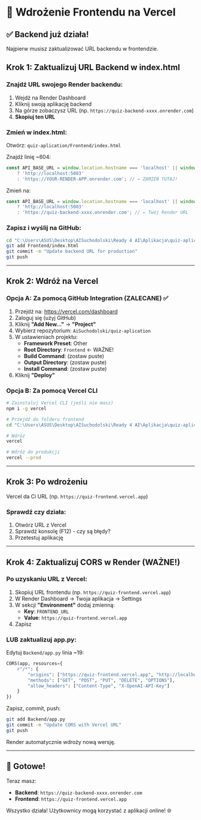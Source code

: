 # 🚀 Wdrożenie Frontendu na Vercel

## ✅ Backend już działa!

Najpierw musisz zaktualizować URL backendu w frontendzie.

## Krok 1: Zaktualizuj URL Backend w index.html

### Znajdź URL swojego Render backendu:
1. Wejdź na Render Dashboard
2. Kliknij swoją aplikację backend
3. Na górze zobaczysz URL (np. `https://quiz-backend-xxxx.onrender.com`)
4. **Skopiuj ten URL**

### Zmień w index.html:

Otwórz: `quiz-aplication/Frontend/index.html`

Znajdź linię ~604:
```javascript
const API_BASE_URL = window.location.hostname === 'localhost' || window.location.hostname === '127.0.0.1'
    ? 'http://localhost:5003'
    : 'https://YOUR-RENDER-APP.onrender.com'; // ← ZAMIEŃ TUTAJ!
```

Zmień na:
```javascript
const API_BASE_URL = window.location.hostname === 'localhost' || window.location.hostname === '127.0.0.1'
    ? 'http://localhost:5003'
    : 'https://quiz-backend-xxxx.onrender.com'; // ← Twój Render URL
```

### Zapisz i wyślij na GitHub:
```bash
cd "C:\Users\ASUS\Desktop\AISuchodolski\Ready 4 AI\Aplikacja\quiz-aplication"
git add Frontend/index.html
git commit -m "Update backend URL for production"
git push
```

---

## Krok 2: Wdróż na Vercel

### Opcja A: Za pomocą GitHub Integration (ZALECANE) ✅

1. Przejdź na: https://vercel.com/dashboard
2. Zaloguj się (użyj GitHub)
3. Kliknij **"Add New..."** → **"Project"**
4. Wybierz repozytorium: `AiSuchodolski/quiz-aplication`
5. W ustawieniach projektu:
   - **Framework Preset**: Other
   - **Root Directory**: `Frontend` ← WAŻNE!
   - **Build Command**: (zostaw puste)
   - **Output Directory**: (zostaw puste)
   - **Install Command**: (zostaw puste)
6. Kliknij **"Deploy"**

### Opcja B: Za pomocą Vercel CLI

```bash
# Zainstaluj Vercel CLI (jeśli nie masz)
npm i -g vercel

# Przejdź do folderu frontend
cd "C:\Users\ASUS\Desktop\AISuchodolski\Ready 4 AI\Aplikacja\quiz-aplication\Frontend"

# Wdróż
vercel

# Wdróż do produkcji
vercel --prod
```

---

## Krok 3: Po wdrożeniu

Vercel da Ci URL (np. `https://quiz-frontend.vercel.app`)

### Sprawdź czy działa:
1. Otwórz URL z Vercel
2. Sprawdź konsolę (F12) - czy są błędy?
3. Przetestuj aplikację

---

## Krok 4: Zaktualizuj CORS w Render (WAŻNE!)

### Po uzyskaniu URL z Vercel:

1. Skopiuj URL frontendu (np. `https://quiz-frontend.vercel.app`)
2. W Render Dashboard → Twoja aplikacja → Settings
3. W sekcji **"Environment"** dodaj zmienną:
   - **Key**: `FRONTEND_URL`
   - **Value**: `https://quiz-frontend.vercel.app`
4. Zapisz

### LUB zaktualizuj app.py:

Edytuj `Backend/app.py` linia ~19:
```python
CORS(app, resources={
    r"/*": {
        "origins": ["https://quiz-frontend.vercel.app", "http://localhost:5003"],
        "methods": ["GET", "POST", "PUT", "DELETE", "OPTIONS"],
        "allow_headers": ["Content-Type", "X-OpenAI-API-Key"]
    }
})
```

Zapisz, commit, push:
```bash
git add Backend/app.py
git commit -m "Update CORS with Vercel URL"
git push
```

Render automatycznie wdroży nową wersję.

---

## 🎉 Gotowe!

Teraz masz:
- **Backend**: `https://quiz-backend-xxxx.onrender.com`
- **Frontend**: `https://quiz-frontend.vercel.app`

Wszystko działa! Użytkownicy mogą korzystać z aplikacji online! 🌐




